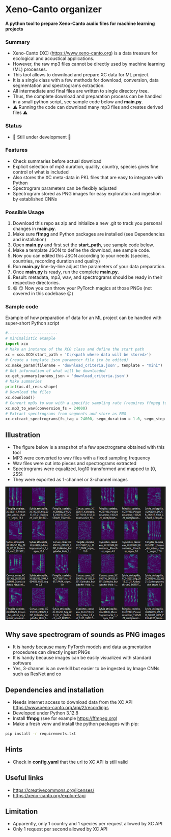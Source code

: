 # Xeno-Canto organizer 

**A python tool to prepare Xeno-Canto audio files for machine learning projects**

### Summary
* Xeno-Canto (XC) (https://www.xeno-canto.org) is a data treasure for ecological and acoustical applications. 
* However, the raw mp3 files cannot be directly used by machine learning (ML) processes. 
* This tool allows to download and prepare XC data for ML project.
* It is a single class with a few methods for download, conversion, data segmentation and spectrograms extraction.
* All intermediate and final files are written to single directory tree.
* Thus, the complete download and preparation process can be handled in a small python script, see sample code below and **main.py**.
* :warning: Running the code can download many mp3 files and creates derived files :warning:

### Status
* :construction: Still under development :construction:

### Features
* Check summaries before actual download
* Explicit selection of mp3 duration, quality, country, species gives fine control of what is included
* Also stores the XC meta-data in PKL files that are easy to integrate with Python
* Spectrogram parameters can be flexibly adjusted
* Spectrogram stored as PNG images for easy exploration and ingestion by established CNNs

### Possible Usage
1. Download this repo as zip and initialize a new .git to track you personal changes in **main.py**.
2. Make sure **ffmpg** and Python packages are installed (see Dependencies and installation)
3. Open **main.py** and first set the **start_path**, see sample code below. 
4. Make a template JSON to define the download, see sample code. 
5. Now you can edited this JSON according to your needs (species, countries, recording duration and quality)
6. Run **main.py** line-by-line adjust the parameters of your data preparation. 
7. Once **main.py** is ready, run the complete **main.py**.
8. Result: metadata, mp3, wav, and spectrograms should be ready in their respective directories.
9. :satisfied: :smirk: Now you can throw your PyTorch magics at those PNGs (not covered in this codebase :wink:) 


### Sample code
Example of how preparation of data for an ML project can be handled with super-short Python script
```python
#----------------------
# minimalistic example
import xco 
# Make an instance of the XCO class and define the start path 
xc = xco.XCO(start_path = 'C:/<path where data will be stored>')
# Create a template json parameter file (to be edited)
xc.make_param(filename = 'download_criteria.json', template = "mini")
# Get information of what will be downloaded
xc.get_summary(params_json = 'download_criteria.json')
# Make summaries  
print(xc.df_recs.shape)
# Download the files 
xc.download()
# Convert mp3s to wav with a specific sampling rate (requires ffmpeg to be installed)
xc.mp3_to_wav(conversion_fs = 24000)
# Extract spectrograms from segments and store as PNG
xc.extract_spectrograms(fs_tag = 24000, segm_duration = 1.0, segm_step = 0.5, win_siz = 512, win_olap = 192, max_segm_per_file = 12, equalize = True, colormap='viridis')

```

## Illustration
* The figure below is a snapshot of a few spectrograms obtained with this tool
* MP3 were converted to wav files with a fixed sampling frequency
* Wav files were cut into pieces and spectrograms extracted 
* Spectrograms were equalized, log10 transformed and mapped to [0, 255]
* They were exported as 1-channel or 3-channel images

![](./images/spectros_01.png)  


## Why save spectrogram of sounds as PNG images
* It is handy because many PyTorch models and data augmentation procedures can directly ingest PNGs
* It is handy because images can be easily visualized with standard software
* Yes, 3-channel is an overkill but easier to be ingested by Image CNNs such as ResNet and co

## Dependencies and installation
* Needs internet access to download data from the XC API https://www.xeno-canto.org/api/2/recordings
* Developed under Python 3.12.8
* Install **ffmpg** (see for example https://ffmpeg.org)
* Make a fresh venv and install the python packages with pip: 
```bash
pip install -r requirements.txt
```

## Hints
* Check in **config.yaml** that the url to XC API is still valid

## Useful links
* https://creativecommons.org/licenses/
* https://xeno-canto.org/explore/api

## Limitation
* Apparently, only 1 country and 1 species per request allowed by XC API
* Only 1 request per second allowed by XC API















